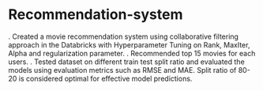 # Recommendation-system
. Created a movie recommendation system using collaborative filtering approach in the Databricks with Hyperparameter Tuning on Rank, MaxIter, Alpha and regularization parameter.
. Recommended top 15 movies for each users.
. Tested dataset on different train test split ratio and evaluated the models using evaluation metrics such as RMSE and MAE. Split ratio of 80-20 is considered optimal for effective model predictions.
